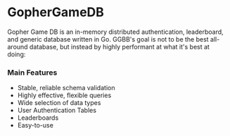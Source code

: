 # GopherGameDB
Gopher Game DB is an in-memory distributed authentication, leaderboard, and generic database written in Go. GGBB's goal is not to be the best all-around database, but instead by highly performant at what it's best at doing:

### Main Features
  - Stable, reliable schema validation
  - Highly effective, flexible queries
  - Wide selection of data types
  - User Authentication Tables
  - Leaderboards
  - Easy-to-use
  
